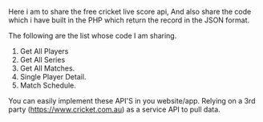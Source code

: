 Here i am to share the free cricket live score api, And also share the code which i have built in the PHP which return the record in the JSON 
format.

The following are the list whose code I am sharing.
1. Get All Players
2. Get All Series
3. Get All Matches.
4. Single Player Detail.
5. Match Schedule.

You can easily implement these API'S in you website/app.
Relying on a 3rd party (https://www.cricket.com.au) as a service API to pull data.
